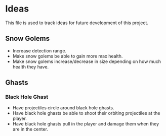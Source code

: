 # Ideas

This file is used to track ideas for future development of this project.

## Snow Golems

- Increase detection range.
- Make snow golems be able to gain more max health.
- Make snow golems increase/decrease in size depending on how much health they have.

## Ghasts

### Black Hole Ghast

- Have projectiles circle around black hole ghasts.
- Have black hole ghasts be able to shoot their orbiting projectiles at the player.
- Have black hole ghasts pull in the player and damage them when they are in the center.
